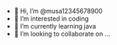 - 👋 Hi, I’m @musa12345678900
- 👀 I’m interested in coding
- 🌱 I’m currently learning java
- 💞️ I’m looking to collaborate on ...
